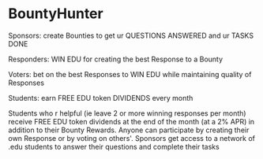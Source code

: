 # BountyHunter

Sponsors: create Bounties to get ur QUESTIONS ANSWERED and ur TASKS DONE

Responders: WIN EDU for creating the best Response to a Bounty

Voters: bet on the best Responses to WIN EDU while maintaining quality of Responses

Students: earn FREE EDU token DIVIDENDS every month


Students who r helpful (ie leave 2 or more winning responses per month) receive FREE EDU token dividends at the end of the month (at a 2% APR) in addition to their Bounty Rewards.
Anyone can participate by creating their own Response or by voting on others'.
Sponsors get access to a network of .edu students to answer their questions and complete their tasks 
